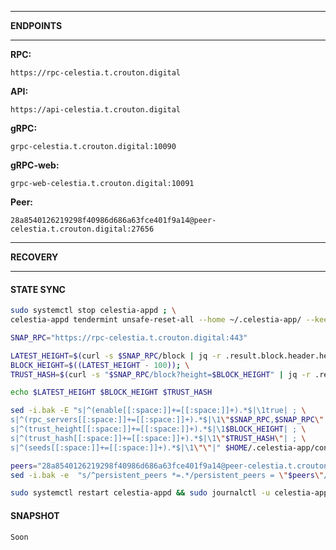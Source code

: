___
**ENDPOINTS**
___
**RPC:**
```https
https://rpc-celestia.t.crouton.digital
```
**API:**
```https
https://api-celestia.t.crouton.digital
```
**gRPC:**
```
grpc-celestia.t.crouton.digital:10090
```
**gRPC-web:**
```
grpc-web-celestia.t.crouton.digital:10091
```

**Peer:**
```
28a8540126219298f40986d686a63fce401f9a14@peer-celestia.t.crouton.digital:27656
```
___
**RECOVERY**
___

#### STATE SYNC

```bash
sudo systemctl stop celestia-appd ; \
celestia-appd tendermint unsafe-reset-all --home ~/.celestia-app/ --keep-addr-book
```
```bash
SNAP_RPC="https://rpc-celestia.t.crouton.digital:443"
```
```bash
LATEST_HEIGHT=$(curl -s $SNAP_RPC/block | jq -r .result.block.header.height); \
BLOCK_HEIGHT=$((LATEST_HEIGHT - 100)); \
TRUST_HASH=$(curl -s "$SNAP_RPC/block?height=$BLOCK_HEIGHT" | jq -r .result.block_id.hash)
```
```bash
echo $LATEST_HEIGHT $BLOCK_HEIGHT $TRUST_HASH
```
```bash
sed -i.bak -E "s|^(enable[[:space:]]+=[[:space:]]+).*$|\1true| ; \
s|^(rpc_servers[[:space:]]+=[[:space:]]+).*$|\1\"$SNAP_RPC,$SNAP_RPC\"| ; \
s|^(trust_height[[:space:]]+=[[:space:]]+).*$|\1$BLOCK_HEIGHT| ; \
s|^(trust_hash[[:space:]]+=[[:space:]]+).*$|\1\"$TRUST_HASH\"| ; \
s|^(seeds[[:space:]]+=[[:space:]]+).*$|\1\"\"|" $HOME/.celestia-app/config/config.toml
```
```bash
peers="28a8540126219298f40986d686a63fce401f9a14@peer-celestia.t.crouton.digital:27656"
sed -i.bak -e  "s/^persistent_peers *=.*/persistent_peers = \"$peers\"/" $HOME/.celestia-app/config/config.toml
```
```bash
sudo systemctl restart celestia-appd && sudo journalctl -u celestia-appd -f -o cat
```
#### SNAPSHOT
```
Soon
```
